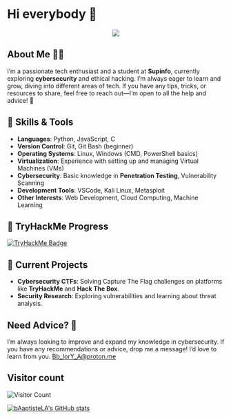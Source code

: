 # Hi everybody 👋
<p align="center">
  <img src="https://readme-typing-svg.herokuapp.com?font=Fira+Code&size=22&pause=1000&color=green&center=true&vCenter=true&width=435&lines=Hello+world!;Welcome+on+my+GitHub!">
</p>

## About Me 👨‍💻
I’m a passionate tech enthusiast and a student at **Supinfo**, currently exploring **cybersecurity** and ethical hacking. I’m always eager to learn and grow, diving into different areas of tech. If you have any tips, tricks, or resources to share, feel free to reach out—I’m open to all the help and advice! 💬

## 🚀 Skills & Tools
- **Languages**: Python, JavaScript, C
- **Version Control**: Git, Git Bash (beginner)
- **Operating Systems**: Linux, Windows (CMD, PowerShell basics)
- **Virtualization**: Experience with setting up and managing Virtual Machines (VMs)
- **Cybersecurity**: Basic knowledge in **Penetration Testing**, Vulnerability Scanning
- **Development Tools**: VSCode, Kali Linux, Metasploit
- **Other Interests**: Web Development, Cloud Computing, Machine Learning

## 🏅 TryHackMe Progress
[![TryHackMe Badge](https://tryhackme-badges.s3.amazonaws.com/bloryamara.png)](https://tryhackme.com/p/bloryamara)


## 🚧 Current Projects
- **Cybersecurity CTFs**: Solving Capture The Flag challenges on platforms like **TryHackMe** and **Hack The Box**.
- **Security Research**: Exploring vulnerabilities and learning about threat analysis.

## Need Advice? 💬
I’m always looking to improve and expand my knowledge in cybersecurity. If you have any recommendations or advice, drop me a message! I’d love to learn from you.
Bb_lorY_A@proton.me

## Visitor count 
<img src="https://profile-counter.glitch.me/bAaptisteLA/count.svg" alt="Visitor Count" />

[![bAaptisteLA's GitHub stats](https://github-readme-stats.vercel.app/api?username=bAaptisteLA&show_icons=true&theme=tokyonight)](https://github.com/bAaptisteLA/github-readme-stats)
